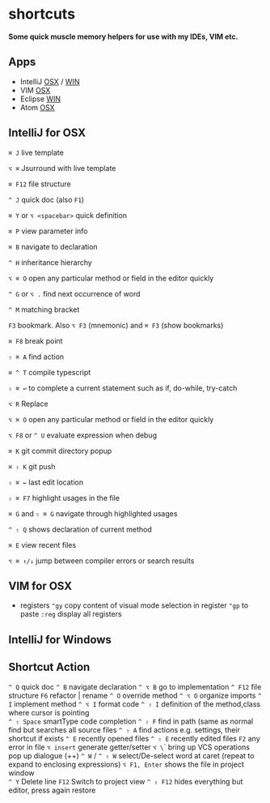 # shortcuts

**Some quick muscle memory helpers for use with my IDEs, VIM etc.**



## Apps
* IntelliJ  [OSX](#intellij-for-osx) / [WIN](#intellij-for-windows)
* VIM [OSX](#vim-for-osx)
* Eclipse [WIN](#eclipse-windows)
* Atom [OSX](#atom-osx)



## IntelliJ for OSX


`⌘ J`  live template

`⌥ ⌘`  Jsurround with live template

`⌘ F12`  file structure

`^ J`  quick doc (also `F1`)

`⌘ Y` or `⌥ <spacebar>`  quick definition

`⌘ P`  view parameter info

`⌘ B`  navigate to declaration

`^ H`  inheritance hierarchy

`⌥ ⌘ O`  open any particular method or field in the editor quickly

`^ G` or `⌥ .`  find next occurrence of word

`^ M`  matching bracket

`F3`  bookmark. Also `⌥ F3` (mnemonic) and `⌘ F3` (show bookmarks)

`⌘ F8`  break point

`⇧ ⌘ A`  find action

`⌘ ^ T`  compile typescript

`⇧ ⌘ ↩︎`  to complete a current statement such as if, do-while, try-catch

`⌥ R`  Replace

`⌥ ⌘ O`  open any particular method or field in the editor quickly

`⌥ F8` or `^ U`  evaluate expression when debug

`⌘ K`  git commit directory popup

`⌘ ⇧ K`  git push

`⇧ ⌘ ←`  last edit location

`⇧ ⌘ F7`  highlight usages in the file

`⌘ G` and `⇧ ⌘ G`  navigate through highlighted usages

`^ ⇧ Q`  shows declaration of current method

`⌘ E`  view recent files

`⌥ ⌘ ↑/↓`  jump between compiler errors or search results



## VIM for OSX

* registers
`"gy`  copy content of visual mode selection in register `"gp` to paste
`:reg`  display all registers





## IntelliJ for Windows

Shortcut                        Action                          
-----------------------------------------------------------------------------------------------------
`^ Q`                           quick doc
`^ B`                           navigate declaration 
`^ ⌥ B`                         go to implementation
`^ F12`                         file structure
`F6`                            refactor | rename
`^ O`                           override method
`^ ⌥ O`                         organize imports
`^ I`                           implement method
`^ ⌥ I`                         format code
`^ ⇧ I`                         definition of the method,class where cursor is pointing    
`^ ⇧ Space`                     smartType code completion
`^ ⇧ F`                         find in path (same as normal find but searches all source files
`^ ⇧ A`                         find actions e.g. settings, their shortcut if exists
`^ E`                           recently opened files
`^ ⇧ E`                         recently edited files
`F2`                            any error in file
`⌥ insert`                      generate getter/setter
`⌥ \`\`                         bring up VCS operations pop up dialogue (++)
`^ W`  / `^ ⇧ W`                select/De-select word at caret (repeat to expand to enclosing expressions)
`⌥ F1, Enter`                   shows the file in project window    
`^ Y`                           Delete line
`F12`                           Switch to project view
`^ ⇧ F12`                       hides everything but editor, press again restore
